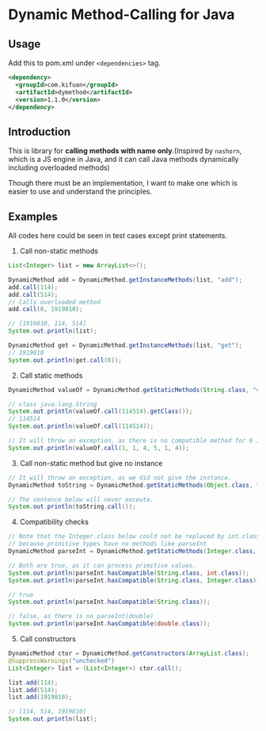 # Dynamic Method-Calling for Java

## Usage

Add this to pom.xml under `<dependencies>` tag.

```xml
<dependency>
  <groupId>com.kifuan</groupId>
  <artifactId>dymethod</artifactId>
  <version>1.1.0</version>
</dependency>
```

## Introduction

This is library for **calling methods with name only**.(Inspired by `nashorn`, which is a JS engine in Java, and it can call Java methods dynamically including overloaded methods)

Though there must be an implementation, I want to make one which is easier to use and understand the principles.

## Examples

All codes here could be seen in test cases except print statements.

1. Call non-static methods

```java
List<Integer> list = new ArrayList<>();

DynamicMethod add = DynamicMethod.getInstanceMethods(list, "add");
add.call(114);
add.call(514);
// Calls overloaded method
add.call(0, 1919810);

// [1919810, 114, 514]
System.out.println(list);

DynamicMethod get = DynamicMethod.getInstanceMethods(list, "get");
// 1919810
System.out.println(get.call(0));
```

2. Call static methods

```java
DynamicMethod valueOf = DynamicMethod.getStaticMethods(String.class, "valueOf");

// class java.lang.String
System.out.println(valueOf.call(114514).getClass());
// 114514
System.out.println(valueOf.call(114514));

// It will throw an exception, as there is no compatible method for 6 ints.
System.out.println(valueOf.call(1, 1, 4, 5, 1, 4));
```

3. Call non-static method but give no instance

```java
// It will throw an exception, as we did not give the instance.
DynamicMethod toString = DynamicMethod.getStaticMethods(Object.class, "toString");

// The sentence below will never exceute.
System.out.println(toString.call());
```

4. Compatibility checks

```java
// Note that the Integer.class below could not be replaced by int.class,
// because primitive types have no methods like parseInt
DynamicMethod parseInt = DynamicMethod.getStaticMethods(Integer.class, "parseInt");

// Both are true, as it can process primitive values.
System.out.println(parseInt.hasCompatible(String.class, int.class));
System.out.println(parseInt.hasCompatible(String.class, Integer.class));

// true
System.out.println(parseInt.hasCompatible(String.class));

// false, as there is no parseInt(double)
System.out.println(parseInt.hasCompatible(double.class));
```

5. Call constructors

```java
DynamicMethod ctor = DynamicMethod.getConstructors(ArrayList.class);
@SuppressWarnings("unchecked")
List<Integer> list = (List<Integer>) ctor.call();

list.add(114);
list.add(514);
list.add(1919810);

// [114, 514, 1919810]
System.out.println(list);
```

